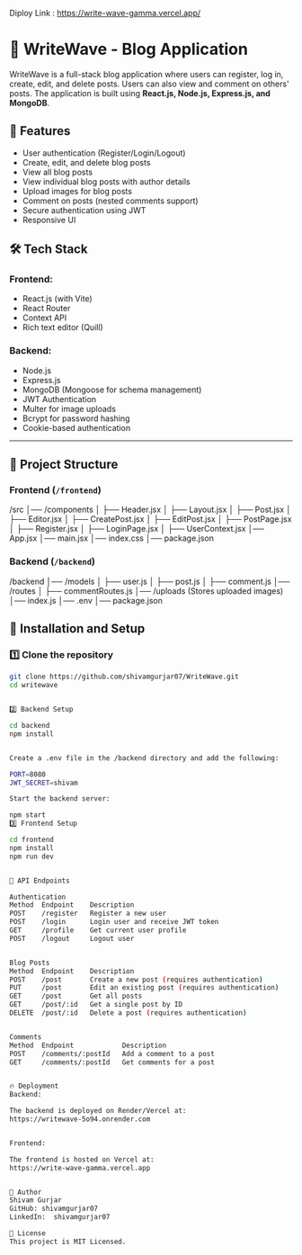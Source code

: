 Diploy Link : https://write-wave-gamma.vercel.app/

# 📝 WriteWave - Blog Application

WriteWave is a full-stack blog application where users can register, log in, create, edit, and delete posts. Users can also view and comment on others' posts. The application is built using **React.js, Node.js, Express.js, and MongoDB**.

## 🚀 Features

- User authentication (Register/Login/Logout)  
- Create, edit, and delete blog posts  
- View all blog posts  
- View individual blog posts with author details  
- Upload images for blog posts  
- Comment on posts (nested comments support)  
- Secure authentication using JWT  
- Responsive UI  

## 🛠️ Tech Stack

### Frontend:
- React.js (with Vite)
- React Router
- Context API
- Rich text editor (Quill)

### Backend:
- Node.js
- Express.js
- MongoDB (Mongoose for schema management)
- JWT Authentication
- Multer for image uploads
- Bcrypt for password hashing
- Cookie-based authentication

---

## 📂 Project Structure

### Frontend (`/frontend`)

/src │── /components │ ├── Header.jsx │ ├── Layout.jsx │ ├── Post.jsx │ ├── Editor.jsx │ ├── CreatePost.jsx │ ├── EditPost.jsx │ ├── PostPage.jsx │ ├── Register.jsx │ ├── LoginPage.jsx │ ├── UserContext.jsx │── App.jsx │── main.jsx │── index.css │── package.json

### Backend (`/backend`)

/backend │── /models │ ├── user.js │ ├── post.js │ ├── comment.js │── /routes │ ├── commentRoutes.js │── /uploads (Stores uploaded images) │── index.js │── .env │── package.json


## 🎯 Installation and Setup

### 1️⃣ Clone the repository
```bash
git clone https://github.com/shivamgurjar07/WriteWave.git
cd writewave


2️⃣ Backend Setup

cd backend
npm install


Create a .env file in the /backend directory and add the following:

PORT=8080
JWT_SECRET=shivam

Start the backend server:

npm start
3️⃣ Frontend Setup

cd frontend
npm install
npm run dev


🔗 API Endpoints

Authentication
Method	Endpoint	Description
POST	/register	Register a new user
POST	/login	    Login user and receive JWT token
GET	    /profile	Get current user profile
POST	/logout	    Logout user


Blog Posts
Method	Endpoint	Description
POST	/post	    Create a new post (requires authentication)
PUT	    /post	    Edit an existing post (requires authentication)
GET	    /post	    Get all posts
GET	    /post/:id	Get a single post by ID
DELETE	/post/:id	Delete a post (requires authentication)


Comments
Method	Endpoint	        Description
POST	/comments/:postId	Add a comment to a post
GET	    /comments/:postId	Get comments for a post


🔥 Deployment
Backend:

The backend is deployed on Render/Vercel at:
https://writewave-5o94.onrender.com


Frontend:

The frontend is hosted on Vercel at:
https://write-wave-gamma.vercel.app


👤 Author
Shivam Gurjar
GitHub: shivamgurjar07
LinkedIn:  shivamgurjar07

📜 License
This project is MIT Licensed.